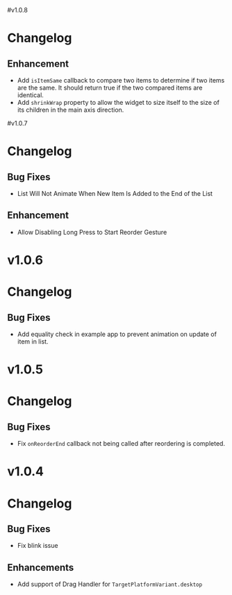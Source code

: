 #v1.0.8

# Changelog

## Enhancement
- Add `isItemSame` callback to compare two items to determine if two items are the same. It should return true if the two compared items are identical.
- Add `shrinkWrap` property to allow the widget to size itself to the size of its children in the main axis direction.

#v1.0.7

# Changelog

## Bug Fixes
- List Will Not Animate When New Item Is Added to the End of the List 

## Enhancement
- Allow Disabling Long Press to Start Reorder Gesture

# v1.0.6 

# Changelog

## Bug Fixes
- Add equality check in example app to prevent animation on update of item in list.


# v1.0.5 

# Changelog

## Bug Fixes
- Fix `onReorderEnd` callback not being called after reordering is completed.

# v1.0.4 

# Changelog

## Bug Fixes
- Fix blink issue

## Enhancements
- Add support of Drag Handler for `TargetPlatformVariant.desktop`





